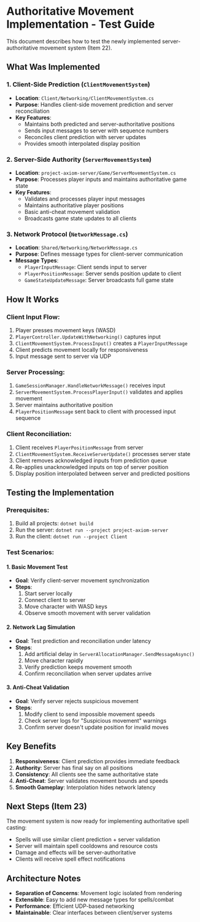 # Authoritative Movement Implementation - Test Guide

This document describes how to test the newly implemented server-authoritative movement system (Item 22).

## What Was Implemented

### 1. Client-Side Prediction (`ClientMovementSystem`)
- **Location**: `Client/Networking/ClientMovementSystem.cs`
- **Purpose**: Handles client-side movement prediction and server reconciliation
- **Key Features**:
  - Maintains both predicted and server-authoritative positions
  - Sends input messages to server with sequence numbers
  - Reconciles client prediction with server updates
  - Provides smooth interpolated display position

### 2. Server-Side Authority (`ServerMovementSystem`)
- **Location**: `project-axiom-server/Game/ServerMovementSystem.cs`
- **Purpose**: Processes player inputs and maintains authoritative game state
- **Key Features**:
  - Validates and processes player input messages
  - Maintains authoritative player positions
  - Basic anti-cheat movement validation
  - Broadcasts game state updates to all clients

### 3. Network Protocol (`NetworkMessage.cs`)
- **Location**: `Shared/Networking/NetworkMessage.cs`
- **Purpose**: Defines message types for client-server communication
- **Message Types**:
  - `PlayerInputMessage`: Client sends input to server
  - `PlayerPositionMessage`: Server sends position update to client
  - `GameStateUpdateMessage`: Server broadcasts full game state

## How It Works

### Client Input Flow:
1. Player presses movement keys (WASD)
2. `PlayerController.UpdateWithNetworking()` captures input
3. `ClientMovementSystem.ProcessInput()` creates a `PlayerInputMessage`
4. Client predicts movement locally for responsiveness
5. Input message sent to server via UDP

### Server Processing:
1. `GameSessionManager.HandleNetworkMessage()` receives input
2. `ServerMovementSystem.ProcessPlayerInput()` validates and applies movement
3. Server maintains authoritative position
4. `PlayerPositionMessage` sent back to client with processed input sequence

### Client Reconciliation:
1. Client receives `PlayerPositionMessage` from server
2. `ClientMovementSystem.ReceiveServerUpdate()` processes server state
3. Client removes acknowledged inputs from prediction queue
4. Re-applies unacknowledged inputs on top of server position
5. Display position interpolated between server and predicted positions

## Testing the Implementation

### Prerequisites:
1. Build all projects: `dotnet build`
2. Run the server: `dotnet run --project project-axiom-server`
3. Run the client: `dotnet run --project Client`

### Test Scenarios:

#### 1. Basic Movement Test
- **Goal**: Verify client-server movement synchronization
- **Steps**:
  1. Start server locally
  2. Connect client to server
  3. Move character with WASD keys
  4. Observe smooth movement with server validation

#### 2. Network Lag Simulation
- **Goal**: Test prediction and reconciliation under latency
- **Steps**:
  1. Add artificial delay in `ServerAllocationManager.SendMessageAsync()`
  2. Move character rapidly
  3. Verify prediction keeps movement smooth
  4. Confirm reconciliation when server updates arrive

#### 3. Anti-Cheat Validation
- **Goal**: Verify server rejects suspicious movement
- **Steps**:
  1. Modify client to send impossible movement speeds
  2. Check server logs for "Suspicious movement" warnings
  3. Confirm server doesn't update position for invalid moves

## Key Benefits

1. **Responsiveness**: Client prediction provides immediate feedback
2. **Authority**: Server has final say on all positions
3. **Consistency**: All clients see the same authoritative state
4. **Anti-Cheat**: Server validates movement bounds and speeds
5. **Smooth Gameplay**: Interpolation hides network latency

## Next Steps (Item 23)

The movement system is now ready for implementing authoritative spell casting:
- Spells will use similar client prediction + server validation
- Server will maintain spell cooldowns and resource costs
- Damage and effects will be server-authoritative
- Clients will receive spell effect notifications

## Architecture Notes

- **Separation of Concerns**: Movement logic isolated from rendering
- **Extensible**: Easy to add new message types for spells/combat
- **Performance**: Efficient UDP-based networking
- **Maintainable**: Clear interfaces between client/server systems
